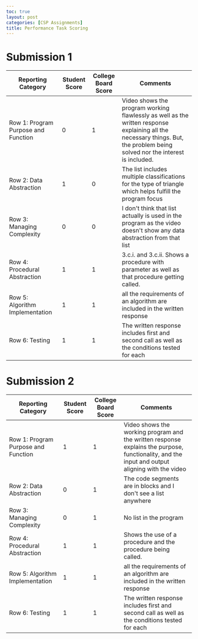 ```yaml
---
toc: true
layout: post
categories: [CSP Assignments]
title: Performance Task Scoring
---
```


# Submission 1


| Reporting Category | Student Score | College Board Score | Comments |
| - | - | - | - |
| Row 1: Program Purpose and Function | 0 | 1 | Video shows the program working flawlessly as well as the written response explaining all the necessary things. But, the problem being solved nor the interest is included.|
| Row 2: Data Abstraction | 1 | 0 | The list includes multiple classifications for the type of triangle which helps fulfill the program focus |
| Row 3: Managing Complexity | 0 | 0 | I don't think that list actually is used in the program as the video doesn't show any data abstraction from that list |
| Row 4: Procedural Abstraction | 1 | 1 | 3.c.i. and 3.c.ii. Shows a procedure with parameter as well as that procedure getting called. |
| Row 5: Algorithm Implementation | 1 | 1 | all the requirements of an algorithm are included in the written response |
| Row 6: Testing | 1 | 1 | The written response includes first and second call as well as the conditions tested for each |


# Submission 2


| Reporting Category | Student Score | College Board Score | Comments |
| - | - | - | - |
| Row 1: Program Purpose and Function | 1 | 1 | Video shows the working program and the written response explains the purpose, functionality, and the input and output aligning with the video |
| Row 2: Data Abstraction | 0 | 1 | The code segments are in blocks and I don't see a list anywhere |
| Row 3: Managing Complexity | 0 | 1 | No list in the program |
| Row 4: Procedural Abstraction | 1 | 1 | Shows the use of a procedure and the procedure being called. |
| Row 5: Algorithm Implementation | 1 | 1 | all the requirements of an algorithm are included in the written response |
| Row 6: Testing | 1 | 1 | The written response includes first and second call as well as the conditions tested for each |